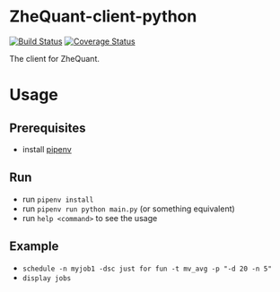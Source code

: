 # ZheQuant-client-python
[![Build Status](https://img.shields.io/travis/feng-zhe/ZheQuant-client-python/master.svg)](https://travis-ci.org/feng-zhe/ZheQuant-client-python)
[![Coverage Status](https://img.shields.io/coveralls/github/feng-zhe/ZheQuant-client-python/master.svg)](https://coveralls.io/github/feng-zhe/ZheQuant-client-python?branch=master)

The client for ZheQuant.

# Usage
## Prerequisites
- install [pipenv](https://github.com/pypa/pipenv)
## Run
- run `pipenv install`
- run `pipenv run python main.py` (or something equivalent)
- run `help <command>` to see the usage
## Example
- `schedule -n myjob1 -dsc just for fun -t mv_avg -p "-d 20 -n 5"`
- `display jobs`

